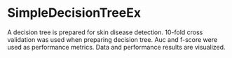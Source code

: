 # SimpleDecisionTreeEx
 A decision tree is prepared for skin disease detection. 10-fold cross validation was used when preparing decision tree. Auc and f-score were used as performance metrics.  Data and performance results are visualized.
